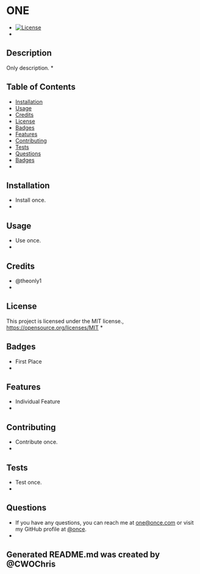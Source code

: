 # ONE
* [![License](https://img.shields.io/badge/License-MIT-blue.svg)](https://opensource.org/licenses/MIT)
* 
## Description
Only description.
* 
## Table of Contents
* [Installation](#installation)
* [Usage](#usage)
* [Credits](#credits)
* [License](#license)
* [Badges](#badges)
* [Features](#features)
* [Contributing](#contributing)
* [Tests](#tests)
* [Questions](#questions)
* [Badges](#badges)
* 
## Installation
* Install once.
* 
## Usage
* Use once.
* 
## Credits
* @theonly1
* 
## License
This project is licensed under the MIT license., https://opensource.org/licenses/MIT
* 
## Badges
* First Place
* 
## Features
* Individual Feature
* 
## Contributing
* Contribute once.
* 
## Tests
* Test once.
* 
## Questions
* If you have any questions, you can reach me at one@once.com or visit my GitHub profile at [@once](https://github.com/@once).
* 
## Generated README.md was created by @CWOChris
